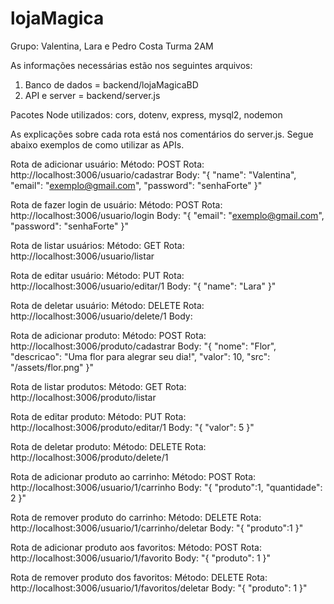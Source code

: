 # lojaMagica
Grupo: Valentina, Lara e Pedro Costa
Turma 2AM
 
As informações necessárias estão nos seguintes arquivos:
1. Banco de dados = backend/lojaMagicaBD
2. API e server = backend/server.js


Pacotes Node utilizados: cors, dotenv, express, mysql2, nodemon


As explicações sobre cada rota está nos comentários do server.js. Segue abaixo exemplos de como utilizar as APIs.

Rota de adicionar usuário:
    Método: POST
    Rota: http://localhost:3006/usuario/cadastrar
    Body: "{
        "name": "Valentina",
        "email": "exemplo@gmail.com",
        "password": "senhaForte"
    }"

Rota de fazer login de usuário:
    Método: POST
    Rota: http://localhost:3006/usuario/login
    Body: "{
        "email": "exemplo@gmail.com",
        "password": "senhaForte"
    }"

Rota de listar usuários:
    Método: GET
    Rota: http://localhost:3006/usuario/listar

Rota de editar usuário:
    Método: PUT
    Rota: http://localhost:3006/usuario/editar/1
    Body: "{
        "name": "Lara"
    }"

Rota de deletar usuário:
    Método: DELETE
    Rota: http://localhost:3006/usuario/delete/1
    Body:

Rota de adicionar produto:
    Método: POST
    Rota: http://localhost:3006/produto/cadastrar
    Body: "{
        "nome": "Flor",
        "descricao": "Uma flor para alegrar seu dia!",
        "valor": 10,
        "src": "/assets/flor.png"
    }"

Rota de listar produtos:
    Método: GET
    Rota: http://localhost:3006/produto/listar

Rota de editar produto:
    Método: PUT
    Rota: http://localhost:3006/produto/editar/1
    Body: "{
        "valor": 5
    }"

Rota de deletar produto:
    Método: DELETE
    Rota: http://localhost:3006/produto/delete/1

Rota de adicionar produto ao carrinho:
    Método: POST
    Rota: http://localhost:3006/usuario/1/carrinho
    Body: "{
        "produto":1,
        "quantidade": 2
    }"

Rota de remover produto do carrinho:
    Método: DELETE
    Rota: http://localhost:3006/usuario/1/carrinho/deletar
    Body: "{
        "produto":1
    }"

Rota de adicionar produto aos favoritos:
    Método: POST
    Rota: http://localhost:3006/usuario/1/favorito
    Body: "{
        "produto": 1
    }"

Rota de remover produto dos favoritos:
    Método: DELETE
    Rota: http://localhost:3006/usuario/1/favoritos/deletar
    Body: "{
        "produto": 1
    }"